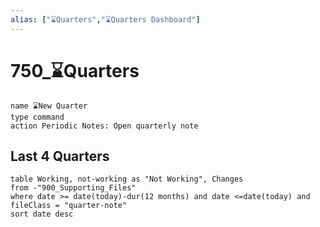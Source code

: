 ```yaml
---
alias: ["⌛Quarters","⌛Quarters Dashboard"]
---
```


# 750_⌛Quarters
```button
name ⌛New Quarter
type command
action Periodic Notes: Open quarterly note
```
## Last 4 Quarters
~~~dataview
table Working, not-working as "Not Working", Changes
from -"900_Supporting_Files"
where date >= date(today)-dur(12 months) and date <=date(today) and fileClass = "quarter-note"
sort date desc
~~~

